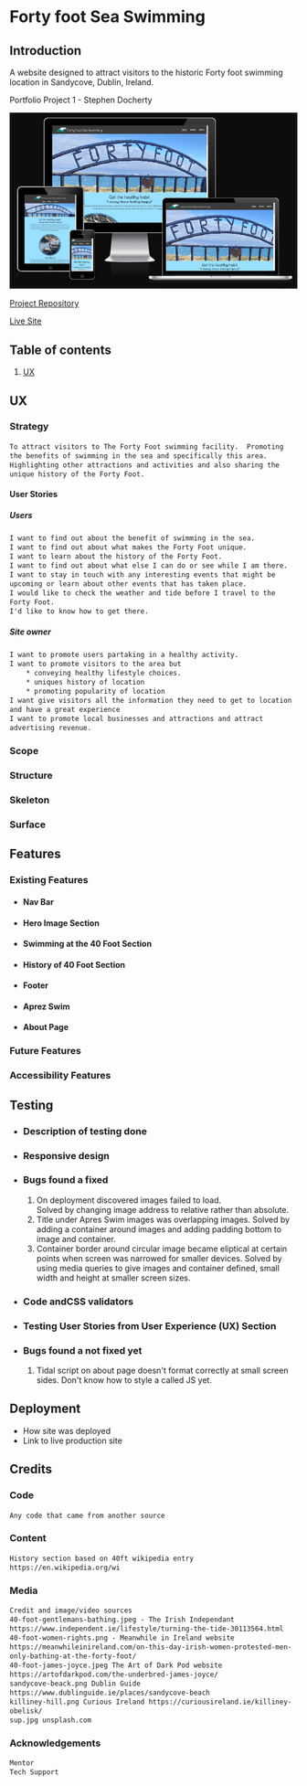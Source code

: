 # Forty foot Sea Swimming

## Introduction
A website designed to attract visitors to the historic Forty foot swimming location in Sandycove, Dublin, Ireland.

Portfolio Project 1 - Stephen Docherty

![Responsive simulator image](assets/images/responsive-simulator.png)

[Project Repository](https://stevedoc-40foot-wq18d1gnah6.ws-eu90.gitpod.io)

[Live Site](https://steve-doc.github.io/40-foot/)

## Table of contents
1. [UX](#ux)


## <a name="ux">UX</a>

###  Strategy

    To attract visitors to The Forty Foot swimming facility.  Promoting the benefits of swimming in the sea and specifically this area. Highlighting other attractions and activities and also sharing the unique history of the Forty Foot.

#### User Stories

##### Users 
    I want to find out about the benefit of swimming in the sea.
    I want to find out about what makes the Forty Foot unique.
    I want to learn about the history of the Forty Foot.
    I want to find out about what else I can do or see while I am there.
    I want to stay in touch with any interesting events that might be upcoming or learn about other events that has taken place.
    I would like to check the weather and tide before I travel to the Forty Foot.
    I'd like to know how to get there.

##### Site owner
    I want to promote users partaking in a healthy activity.
    I want to promote visitors to the area but 
        * conveying healthy lifestyle choices.
        * uniques history of location
        * promoting popularity of location
    I want give visitors all the information they need to get to location and have a great experience
    I want to promote local businesses and attractions and attract advertising revenue.

### Scope

### Structure

### Skeleton

### Surface



## Features

### Existing Features
* #### Nav Bar
* #### Hero Image Section
* #### Swimming at the 40 Foot Section
* #### History of 40 Foot Section
* #### Footer
* #### Aprez Swim
* #### About Page

### Future Features

### Accessibility Features



## Testing

* ### Description of testing done
* ### Responsive design
* ### Bugs found a fixed
    1. On deployment discovered images failed to load.  
        Solved by changing image address to relative rather than absolute.
    2. Title under Apres Swim images was overlapping images.
        Solved by adding a container around images and adding padding bottom to image and container.
    3. Container border around circular image became eliptical at certain points when screen was narrowed for smaller devices.
        Solved by using media queries to give images and container defined, small width and height at smaller screen sizes.
    
* ### Code andCSS validators
* ### Testing User Stories from User Experience (UX) Section

* ### Bugs found a not fixed yet
    1. Tidal script on about page doesn't format correctly at small screen sides.  Don't know how to style a called JS yet.

## Deployment

* How site was deployed
* Link to live production site

## Credits

### Code

    Any code that came from another source
### Content

    History section based on 40ft wikipedia entry https://en.wikipedia.org/wi


### Media

    Credit and image/video sources
    40-foot-gentlemans-bathing.jpeg - The Irish Independant https://www.independent.ie/lifestyle/turning-the-tide-30113564.html 
    40-foot-women-rights.png - Meanwhile in Ireland website https://meanwhileinireland.com/on-this-day-irish-women-protested-men-only-bathing-at-the-forty-foot/
    40-foot-james-joyce.jpeg The Art of Dark Pod website https://artofdarkpod.com/the-underbred-james-joyce/
    sandycove-beack.png Dublin Guide https://www.dublinguide.ie/places/sandycove-beach
    killiney-hill.png Curious Ireland https://curiousireland.ie/killiney-obelisk/
    sup.jpg unsplash.com


### Acknowledgements
    
    Mentor
    Tech Support